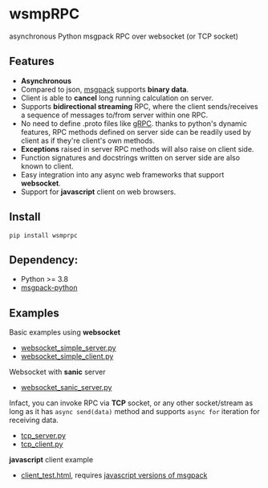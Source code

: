 # wsmpRPC

asynchronous Python msgpack RPC over websocket (or TCP socket)

## Features

* **Asynchronous**
* Compared to json, [msgpack](https://msgpack.org/) supports **binary data**.
* Client is able to **cancel** long running calculation on server.
* Supports **bidirectional streaming** RPC, where the client sends/receives a sequence of messages to/from server within one RPC.
* No need to define .proto files like [gRPC](https://grpc.io/docs/tutorials/basic/python/). thanks to python's dynamic features, RPC methods defined on server side can be readily used by client as if they're client's own methods.
* **Exceptions** raised in server RPC methods will also raise on client side.
* Function signatures and docstrings written on server side are also known to client.
* Easy integration into any async web frameworks that support **websocket**.
* Support for **javascript** client on web browsers.

## Install

`pip install wsmprpc`

## Dependency:
* Python >= 3.8
* [msgpack-python](https://github.com/msgpack/msgpack-python)

## Examples

Basic examples using **websocket**
* [websocket_simple_server.py](https://github.com/hyansuper/wsmprpc/blob/master/examples/websocket_simple_server.py)
* [websocket_simple_client.py](https://github.com/hyansuper/wsmprpc/blob/master/examples/websocket_simple_client.py)

Websocket with **sanic** server
* [websocket_sanic_server.py](https://github.com/hyansuper/wsmprpc/blob/master/examples/websocket_sanic_server.py)

Infact, you can invoke RPC via **TCP** socket, or any other socket/stream as long as it has `async send(data)` method and supports `async for` iteration for receiving data.
* [tcp_server.py](https://github.com/hyansuper/wsmprpc/blob/master/examples/tcp_server.py)
* [tcp_client.py](https://github.com/hyansuper/wsmprpc/blob/master/examples/tcp_client.py)

**javascript** client example
* [client_test.html](https://github.com/hyansuper/wsmprpc/blob/master/js/client_test.html), 
requires [javascript versions of msgpack](https://github.com/ygoe/msgpack.js)
